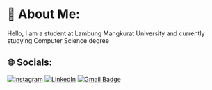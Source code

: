 # 💫 About Me:
Hello, I am a student at Lambung Mangkurat University and currently studying Computer Science degree


## 🌐 Socials:
[![Instagram](https://img.shields.io/badge/Instagram-%23E4405F.svg?logo=Instagram&logoColor=white)](https://instagram.com/ihsanfansyuri) [![LinkedIn](https://img.shields.io/badge/LinkedIn-%230077B5.svg?logo=linkedin&logoColor=white)](https://linkedin.com/in/ihsanfansyuri) [![Gmail Badge](https://img.shields.io/badge/-ihsanfansyuri2@gmail.com-c14438?style=flat-square&logo=Gmail&logoColor=white&link=mailto:ihsanfansyuri2@gmail.com)](mailto:ihsanfansyuri2@gmail.com)

<!-- [![Pinterest](https://img.shields.io/badge/Pinterest-%23E60023.svg?logo=Pinterest&logoColor=white)](https://pinterest.com/ihsanfansyuri) -->
<!-- # 💻 Tech Stack:
![Laravel](https://img.shields.io/badge/laravel-%23FF2D20.svg?style=for-the-badge&logo=laravel&logoColor=white) ![JavaScript](https://img.shields.io/badge/javascript-%23323330.svg?style=for-the-badge&logo=javascript&logoColor=%23F7DF1E) ![PHP](https://img.shields.io/badge/php-%23777BB4.svg?style=for-the-badge&logo=php&logoColor=white) ![Java](https://img.shields.io/badge/java-%23ED8B00.svg?style=for-the-badge&logo=java&logoColor=white)
# 📊 GitHub Stats:
![](https://github-readme-stats.vercel.app/api?username=ihsanfansyuri&theme=tokyonight&hide_border=false&include_all_commits=false&count_private=false)<br/>
![](https://github-readme-stats.vercel.app/api/top-langs/?username=ihsanfansyuri&theme=tokyonight&hide_border=false&include_all_commits=false&count_private=false&layout=compact)

---
[![](https://visitcount.itsvg.in/api?id=ihsanfansyuri&icon=0&color=0)](https://visitcount.itsvg.in) -->

<!-- Proudly created with GPRM ( https://gprm.itsvg.in ) -->
